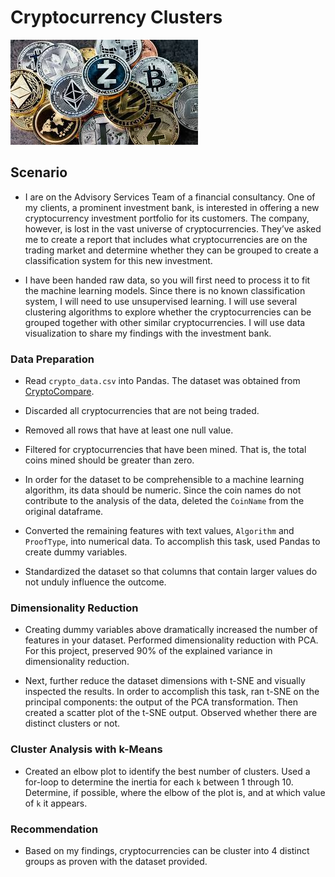 # Cryptocurrency Clusters
![eamesBot/Shutterstock.com](Resources/Images/crypto.jpeg)
## Scenario

* I are on the Advisory Services Team of a financial consultancy. One of my clients, a prominent investment bank, is interested in offering a new cryptocurrency investment portfolio for its customers. The company, however, is lost in the vast universe of cryptocurrencies. They’ve asked me to create a report that includes what cryptocurrencies are on the trading market and determine whether they can be grouped to create a classification system for this new investment.

* I have been handed raw data, so you will first need to process it to fit the machine learning models. Since there is no known classification system, I will need to use unsupervised learning. I will use several clustering algorithms to explore whether the cryptocurrencies can be grouped together with other similar cryptocurrencies. I will use data visualization to share my findings with the investment bank.

### Data Preparation

* Read `crypto_data.csv` into Pandas. The dataset was obtained from [CryptoCompare](https://min-api.cryptocompare.com/data/all/coinlist).

* Discarded all cryptocurrencies that are not being traded. 

* Removed all rows that have at least one null value.

* Filtered for cryptocurrencies that have been mined. That is, the total coins mined should be greater than zero.

* In order for the dataset to be comprehensible to a machine learning algorithm, its data should be numeric. Since the coin names do not contribute to the analysis of the data, deleted the `CoinName` from the original dataframe.

* Converted the remaining features with text values, `Algorithm` and `ProofType`, into numerical data. To accomplish this task, used Pandas to create dummy variables.

* Standardized the dataset so that columns that contain larger values do not unduly influence the outcome.

### Dimensionality Reduction

* Creating dummy variables above dramatically increased the number of features in your dataset. Performed dimensionality reduction with PCA. For this project, preserved 90% of the explained variance in dimensionality reduction. 

* Next, further reduce the dataset dimensions with t-SNE and visually inspected the results. In order to accomplish this task, ran t-SNE on the principal components: the output of the PCA transformation. Then created a scatter plot of the t-SNE output. Observed whether there are distinct clusters or not.

### Cluster Analysis with k-Means

* Created an elbow plot to identify the best number of clusters. Used a for-loop to determine the inertia for each `k` between 1 through 10. Determine, if possible, where the elbow of the plot is, and at which value of `k` it appears.

### Recommendation

* Based on my findings, cryptocurrencies can be cluster into 4 distinct groups as proven with the dataset provided.